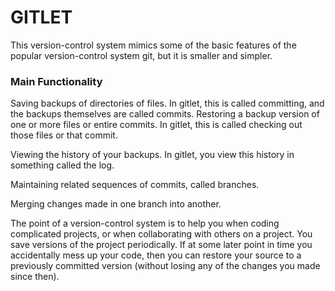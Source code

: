 # GITLET

This version-control system mimics some of the basic features of the popular version-control system git, but it is smaller and simpler.

### Main Functionality

 Saving backups of directories of files. In gitlet, this is called committing, and the backups themselves are called commits.
Restoring a backup version of one or more files or entire commits. In gitlet, this is called checking out those files or that commit.

 Viewing the history of your backups. In gitlet, you view this history in something called the log.

 Maintaining related sequences of commits, called branches.

 Merging changes made in one branch into another.

 The point of a version-control system is to help you when coding complicated projects, or when collaborating with others on a project. You save versions of the project periodically. If at some later point in time you accidentally mess up your code, then you can restore your source to a previously committed version (without losing any of the changes you made since then).